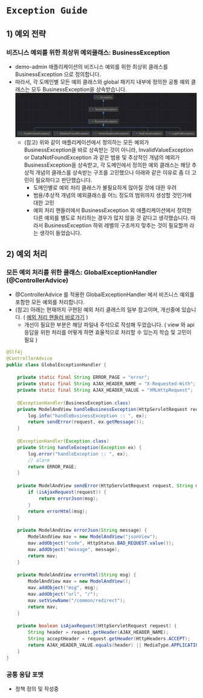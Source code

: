 # `Exception Guide`

## 1) 예외 전략
### 비즈니스 예외를 위한 최상위 예외클래스: BusinessException
- demo-admin 애플리케이션의 비즈니스 예외를 위한 최상위 클래스를 BusinessException 으로 정의합니다.
- 따라서, 각 도메인별 모든 예외 클래스와 global 패키지 내부에 정의한 공통 예외 클래스는 모두 BusinessException을 상속받습니다.
![](../docs/images/BusinessException.png)
  - (참고) 위와 같이 애플리케이션에서 정의하는 모든 예외가 BusinessException을 바로 상속받는 것이 아니라, InvalidValueException or DataNotFoundException 과 같은 범용 및 추상적인 개념의 예외가 BusinessException을 상속받고, 각 도메인에서 정의한 예외 클래스는 해당 추상적 개념의 클래스를 상속받는 구조를 고민했으나 아래와 같은 이유로 좀 더 고민이 필요하다고 판단했습니다.
    - 도메인별로 예외 처리 클래스가 불필요하게 많아질 것에 대한 우려
    - 범용/추상적 개념의 예외클래스를 어느 정도의 범위까지 생성할 것인가에 대한 고민
    - 예외 처리 핸들러에서 BusinessException 외 애플리케이션에서 정의한 다른 예외를 별도로 처리하는 경우가 많지 않을 것 같다고 생각했습니다. 따라서 BusinessException 하위 레벨의 구조까지 맞추는 것이 필요할까 라는 생각이 들었습니다.


## 2) 예외 처리
### 모든 예외 처리를 위한 클래스: GlobalExceptionHandler (@ControllerAdvice)
- @ControllerAdvice 를 적용한 GlobalExceptionHandler 에서 비즈니스 예외를 포함한 모든 예외를 처리합니다.
- (참고) 아래는 현재까지 구현된 예외 처리 클래스의 일부 참고이며, 개선중에 있습니다. ( [예외 처리 핸들러 바로가기](../src/main/java/com/example/demo/admin/global/error/GlobalExceptionHandler.java) )
  - 개선이 필요한 부분은 해당 파일내 주석으로 작성해 두었습니다. ( view 와 api 응답을 위한 처리를 어떻게 하면 효율적으로 처리할 수 있는지 학습 및 고민이 필요 )
```java
@Slf4j
@ControllerAdvice
public class GlobalExceptionHandler {

    private static final String ERROR_PAGE = "error";
    private static final String AJAX_HEADER_NAME = "X-Requested-With";
    private static final String AJAX_HEADER_VALUE = "XMLHttpRequest";

    @ExceptionHandler(BusinessException.class)
    private ModelAndView handleBusinessException(HttpServletRequest request, BusinessException ex) {
        log.info("handleBusinessException :: ", ex);
        return sendError(request, ex.getMessage());
    }

    @ExceptionHandler(Exception.class)
    private String handleException(Exception ex) {
        log.error("handleException :: ", ex);
        // alarm
        return ERROR_PAGE;
    }

    private ModelAndView sendError(HttpServletRequest request, String msg) {
        if (isAjaxRequest(request)) {
            return errorJson(msg);
        }
        return errorHtml(msg);
    }

    private ModelAndView errorJson(String message) {
        ModelAndView mav = new ModelAndView("jsonView");
        mav.addObject("code", HttpStatus.BAD_REQUEST.value());
        mav.addObject("message", message);
        return mav;
    }

    private ModelAndView errorHtml(String msg) {
        ModelAndView mav = new ModelAndView();
        mav.addObject("msg", msg);
        mav.addObject("url", "/");
        mav.setViewName("/common/redirect");
        return mav;
    }

    private boolean isAjaxRequest(HttpServletRequest request) {
        String header = request.getHeader(AJAX_HEADER_NAME);
        String acceptHeader = request.getHeader(HttpHeaders.ACCEPT);
        return AJAX_HEADER_VALUE.equals(header) || MediaType.APPLICATION_JSON_VALUE.equals(acceptHeader);
    }
}
```

### 공통 응답 포맷
- 정책 정의 및 작성중